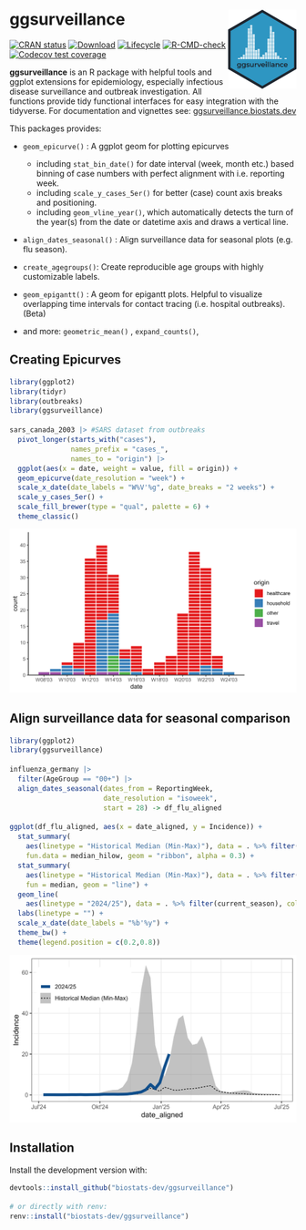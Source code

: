 # ggsurveillance <img src="man/figures/logo.svg" alt="logo" align="right" width="120" height="139" style="border: none; float: right;"/>

<!-- badges: start -->
[![CRAN status](https://www.r-pkg.org/badges/version/ggsurveillance)](https://CRAN.R-project.org/package=ggsurveillance)
[![Download](https://cranlogs.r-pkg.org/badges/grand-total/ggsurveillance)](https://cran.r-project.org/package=ggsurveillance)
[![Lifecycle](https://img.shields.io/badge/lifecycle-experimental-orange.svg)](https://lifecycle.r-lib.org/articles/stages.html#experimental)
[![R-CMD-check](https://github.com/biostats-dev/ggsurveillance/actions/workflows/R-CMD-check.yaml/badge.svg)](https://github.com/biostats-dev/ggsurveillance/actions/workflows/R-CMD-check.yaml)
[![Codecov test coverage](https://codecov.io/gh/biostats-dev/ggsurveillance/graph/badge.svg)](https://app.codecov.io/gh/biostats-dev/ggsurveillance)
<!-- badges: end -->

**ggsurveillance** is an R package with helpful tools and ggplot extensions for epidemiology, especially infectious disease surveillance and outbreak investigation. All functions provide tidy functional interfaces for easy integration with the tidyverse. For documentation and vignettes see: <a href="https://ggsurveillance.biostats.dev" target="_blank">ggsurveillance.biostats.dev</a>

This packages provides:

-   `geom_epicurve()` : A ggplot geom for plotting epicurves
    -   including `stat_bin_date()` for date interval (week, month etc.) based binning of case numbers with perfect alignment with i.e. reporting week. 
    -   including `scale_y_cases_5er()` for better (case) count axis breaks and positioning.
    -   including `geom_vline_year()`, which automatically detects the turn of the year(s) from the date or datetime axis and draws a vertical line.

-   `align_dates_seasonal()` : Align surveillance data for seasonal plots (e.g. flu season).

-   `create_agegroups()`: Create reproducible age groups with highly customizable labels.

-   `geom_epigantt()` : A geom for epigantt plots. Helpful to visualize overlapping time intervals for contact tracing (i.e. hospital outbreaks). (Beta)

-   and more: `geometric_mean()` , `expand_counts()`,

## Creating Epicurves

``` r
library(ggplot2)
library(tidyr)
library(outbreaks)
library(ggsurveillance)

sars_canada_2003 |> #SARS dataset from outbreaks
  pivot_longer(starts_with("cases"), 
               names_prefix = "cases_", 
               names_to = "origin") |>
  ggplot(aes(x = date, weight = value, fill = origin)) +
  geom_epicurve(date_resolution = "week") +
  scale_x_date(date_labels = "W%V'%g", date_breaks = "2 weeks") +
  scale_y_cases_5er() +
  scale_fill_brewer(type = "qual", palette = 6) +
  theme_classic()
```

![Epicurve of the 2003 SARS outbreak in Canada](man/figures/epicurve_readme.png)

## Align surveillance data for seasonal comparison

``` r
library(ggplot2)
library(ggsurveillance)

influenza_germany |>
  filter(AgeGroup == "00+") |>
  align_dates_seasonal(dates_from = ReportingWeek,
                       date_resolution = "isoweek",
                       start = 28) -> df_flu_aligned

ggplot(df_flu_aligned, aes(x = date_aligned, y = Incidence)) +
  stat_summary(
    aes(linetype = "Historical Median (Min-Max)"), data = . %>% filter(!current_season), 
    fun.data = median_hilow, geom = "ribbon", alpha = 0.3) +
  stat_summary(
    aes(linetype = "Historical Median (Min-Max)"), data = . %>% filter(!current_season), 
    fun = median, geom = "line") +
  geom_line(
    aes(linetype = "2024/25"), data = . %>% filter(current_season), colour = "dodgerblue4", linewidth = 2) +
  labs(linetype = "") +
  scale_x_date(date_labels = "%b'%y") +
  theme_bw() +
  theme(legend.position = c(0.2,0.8))
```

![Seasonal influenza data from Germany by age group](man/figures/seasonal_plot_readme.png)

## Installation

Install the development version with:

``` r
devtools::install_github("biostats-dev/ggsurveillance")

# or directly with renv:
renv::install("biostats-dev/ggsurveillance")
```
